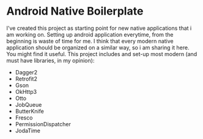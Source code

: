 # Android Native Boilerplate

I've created this project as starting point for new native applications that i am working on. Setting up android application everytime, from the beginning is waste of time for me.
I think that every modern native application should be organized on a similar way, so i am sharing it here. You might find it useful. This project includes and set-up most modern (and must have libraries, in my opinion):
- Dagger2
- Retrofit2
- Gson
- OkHttp3
- Otto
- JobQueue
- ButterKnife
- Fresco
- PermissionDispatcher
- JodaTime
